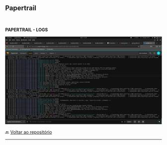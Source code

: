 ## Papertrail
<br />

**PAPERTRAIL - LOGS**
<br />

![PAPERTRAIL LOGS](../projeto_da_disciplina/imgs/PAPERTRAIL/PAPERTRAIL_01.png "PAPERTRAIL LOGS")

🔙 [Voltar ao repositório](https://github.com/npalleta/Spring-Demo-Infnet)

---